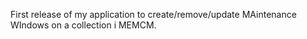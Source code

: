 First release of my application to create/remove/update MAintenance WIndows on a collection i MEMCM.
